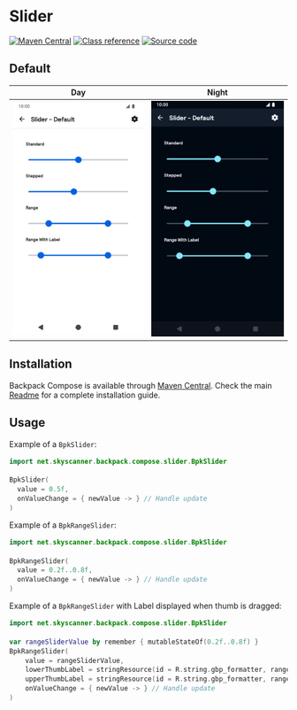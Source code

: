 # Slider

[![Maven Central](https://img.shields.io/maven-central/v/net.skyscanner.backpack/backpack-compose)](https://search.maven.org/artifact/net.skyscanner.backpack/backpack-compose)
[![Class reference](https://img.shields.io/badge/Class%20reference-Android-blue)](https://backpack.github.io/android/backpack-compose/net.skyscanner.backpack.compose.slider)
[![Source code](https://img.shields.io/badge/Source%20code-GitHub-lightgrey)](https://github.com/backpack/android/tree/main/backpack-compose/src/main/kotlin/net/skyscanner/backpack/compose/slider)

## Default

| Day | Night |
| --- | --- |
| <img src="https://raw.githubusercontent.com/backpack/android/main/docs/compose/Slider/screenshots/default.png" alt="Slider component" width="375" /> | <img src="https://raw.githubusercontent.com/backpack/android/main/docs/compose/Slider/screenshots/default_dm.png" alt="Slider component - dark mode" width="375" /> |

## Installation

Backpack Compose is available through [Maven Central](https://search.maven.org/artifact/net.skyscanner.backpack/backpack-compose). Check the main [Readme](https://github.com/skyscanner/backpack-android#installation) for a complete installation guide.

## Usage

Example of a `BpkSlider`:

```Kotlin
import net.skyscanner.backpack.compose.slider.BpkSlider

BpkSlider(
  value = 0.5f,
  onValueChange = { newValue -> } // Handle update
)
```

Example of a `BpkRangeSlider`:

```Kotlin
import net.skyscanner.backpack.compose.slider.BpkSlider

BpkRangeSlider(
  value = 0.2f..0.8f,
  onValueChange = { newValue -> } // Handle update
)
```

Example of a `BpkRangeSlider` with Label displayed when thumb is dragged:

```Kotlin
import net.skyscanner.backpack.compose.slider.BpkSlider

var rangeSliderValue by remember { mutableStateOf(0.2f..0.8f) }
BpkRangeSlider(
    value = rangeSliderValue,
    lowerThumbLabel = stringResource(id = R.string.gbp_formatter, rangeSliderValue.start),
    upperThumbLabel = stringResource(id = R.string.gbp_formatter, rangeSliderValue.endInclusive),
    onValueChange = { newValue -> } // Handle update
)
```
